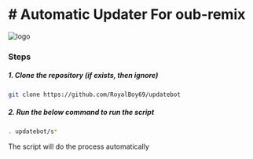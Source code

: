 # # Automatic Updater For oub-remix 


![logo](https://telegra.ph/file/a43e83bb1bc3670bfb8a8.jpg)



### Steps

##### 1. Clone the repository (if exists, then ignore)

```bash
git clone https://github.com/RoyalBoy69/updatebot
```

##### 2. Run the below command to run the script

```bash
. updatebot/s*
```

The script will do the process automatically

